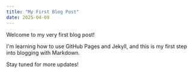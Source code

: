 ```yaml
---
title: "My First Blog Post"
date: 2025-04-09
---
```


Welcome to my very first blog post!

I'm learning how to use GitHub Pages and Jekyll, and this is my first step into blogging with Markdown.

Stay tuned for more updates!
